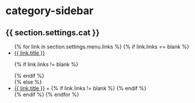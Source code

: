 # category-sidebar


<div class="acnav">
  <h2 class="category_title_Sel"> {{ section.settings.cat }} </h2>
<ul class="acnav__list acnav__list--level1">
{% for link in section.settings.menu.links %}
{% if link.links == blank %}
<li class="has-children">
  <a class="toggles new-sub"  href="{{ link.url }}">{{ link.title }}</a>
  
{% if link.links != blank %}
  <ul class="acnav__list acnav__list--level2">
    {% for child_link in link.links %}  
    <li class="">      
<a class="acnav__link acnav__link--level2" href="{{ child_link.url }}">{{ child_link.title }}</a>
    {% if child_link.links != blank %}
     <ul class="acnav__list acnav__list--level3">
      {% for grandchild_link in child_link.links %}  
        <li><a class="acnav__link acnav__link--level3" href= "{{ grandchild_link.url }}">{{ grandchild_link.title }}</a></li>
      {% endfor %}
      </ul>
    {% endif %}   
       
    </li>
    {% endfor %}
  </ul> 
{% endif %} 
</li>
  {% else %}
  <li class="has-children">
  <a class="toggles new-sub"  href="{{ link.url }}">{{ link.title }}</a>
  <span class="acnav__label">+</span>
{% if link.links != blank %}
  <ul class="acnav__list acnav__list--level2">
    {% for child_link in link.links %}  
    <li>
      
 <a class="acnav__link acnav__link--level2"href="{{ child_link.url }}">{{ child_link.title }}</a>
  </li>
    {% endfor %}
  </ul> 
{% endif %} 
</li>
  {% endif %}
{% endfor %}
</ul>
  
  </div>

<style>  
    .acnav__list--level2 {
    display: none;
  
    .is-open   {
      display: block;
    }
  }
  </style>

  <script>
    $( document ).ready(function() {
  $('.acnav__label').click(function () {
	var label = $(this);
	var parent = label.parent('.has-children');
	var list = label.siblings('.acnav__list');

	if ( parent.hasClass('is-open') ) {
    label.removeClass("icon-new");
		list.slideUp('200');
		parent.removeClass('is-open');
	}
	else {
     label.addClass("icon-new");
		list.slideDown('200');
		parent.addClass('is-open');
	}
});
      });
   </script>
